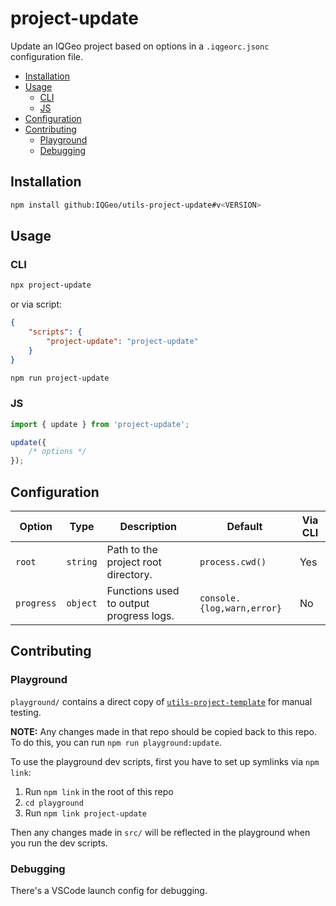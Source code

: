 # project-update

Update an IQGeo project based on options in a `.iqgeorc.jsonc` configuration file.

-   [Installation](#installation)
-   [Usage](#usage)
    -   [CLI](#cli)
    -   [JS](#js)
-   [Configuration](#configuration)
-   [Contributing](#contributing)
    -   [Playground](#playground)
    -   [Debugging](#debugging)

## Installation

```bash
npm install github:IQGeo/utils-project-update#v<VERSION>
```

## Usage

### CLI

```bash
npx project-update
```

or via script:

```json
{
    "scripts": {
        "project-update": "project-update"
    }
}
```

```bash
npm run project-update
```

### JS

```js
import { update } from 'project-update';

update({
    /* options */
});
```

## Configuration

| Option     | Type     | Description                             | Default                    | Via CLI |
| ---------- | -------- | --------------------------------------- | -------------------------- | ------- |
| `root`     | `string` | Path to the project root directory.     | `process.cwd()`            | Yes     |
| `progress` | `object` | Functions used to output progress logs. | `console.{log,warn,error}` | No      |

## Contributing

### Playground

`playground/` contains a direct copy of [`utils-project-template`](https://github.com/IQGeo/utils-project-template) for manual testing.

**NOTE:** Any changes made in that repo should be copied back to this repo. To do this, you can run `npm run playground:update`.

To use the playground dev scripts, first you have to set up symlinks via `npm link`:

1. Run `npm link` in the root of this repo
2. `cd playground`
3. Run `npm link project-update`

Then any changes made in `src/` will be reflected in the playground when you run the dev scripts.

### Debugging

There's a VSCode launch config for debugging.
